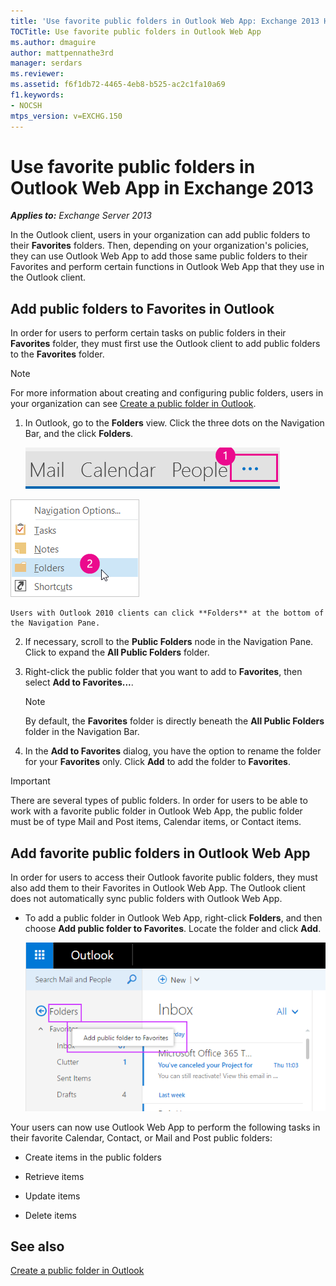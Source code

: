 ```yaml
---
title: 'Use favorite public folders in Outlook Web App: Exchange 2013 Help'
TOCTitle: Use favorite public folders in Outlook Web App
ms.author: dmaguire
author: mattpennathe3rd
manager: serdars
ms.reviewer: 
ms.assetid: f6f1db72-4465-4eb8-b525-ac2c1fa10a69
f1.keywords:
- NOCSH
mtps_version: v=EXCHG.150
---
```


# Use favorite public folders in Outlook Web App in Exchange 2013

_**Applies to:** Exchange Server 2013_

In the Outlook client, users in your organization can add public folders to their **Favorites** folders. Then, depending on your organization's policies, they can use Outlook Web App to add those same public folders to their Favorites and perform certain functions in Outlook Web App that they use in the Outlook client.

## Add public folders to Favorites in Outlook

In order for users to perform certain tasks on public folders in their **Favorites** folder, they must first use the Outlook client to add public folders to the **Favorites** folder.

> [!NOTE]
> For more information about creating and configuring public folders, users in your organization can see [Create a public folder in Outlook](https://support.microsoft.com/office/a2835011-d524-4a5c-a207-05c159bb2a97).

1. In Outlook, go to the **Folders** view. Click the three dots on the Navigation Bar, and the click **Folders**.

    ![Elipses in the Outlook 2013 Navigation Bar](images/7a949ccd-f0e0-4d20-aa4d-f97ae5c6fdff.png)

![Outlook 2013 Navigation Bar menu to access Folders](images/aaedd8fa-8a30-4e96-b4de-9625cd62e2b9.png)

    Users with Outlook 2010 clients can click **Folders** at the bottom of the Navigation Pane.

2. If necessary, scroll to the **Public Folders** node in the Navigation Pane. Click to expand the **All Public Folders** folder.

3. Right-click the public folder that you want to add to **Favorites**, then select **Add to Favorites...**.

    > [!NOTE]
    > By default, the **Favorites** folder is directly beneath the **All Public Folders** folder in the Navigation Bar.

4. In the **Add to Favorites** dialog, you have the option to rename the folder for your **Favorites** only. Click **Add** to add the folder to **Favorites**.

> [!IMPORTANT]
> There are several types of public folders. In order for users to be able to work with a favorite public folder in Outlook Web App, the public folder must be of type Mail and Post items, Calendar items, or Contact items.

## Add favorite public folders in Outlook Web App

In order for users to access their Outlook favorite public folders, they must also add them to their Favorites in Outlook Web App. The Outlook client does not automatically sync public folders with Outlook Web App.

- To add a public folder in Outlook Web App, right-click **Folders**, and then choose **Add public folder to Favorites**. Locate the folder and click **Add**.

    ![Add public folder to Favorites](images/dc2af75b-d1c3-4024-8759-00558799d34a.png)

Your users can now use Outlook Web App to perform the following tasks in their favorite Calendar, Contact, or Mail and Post public folders:

- Create items in the public folders

- Retrieve items

- Update items

- Delete items

## See also

[Create a public folder in Outlook](https://support.microsoft.com/office/a2835011-d524-4a5c-a207-05c159bb2a97)
